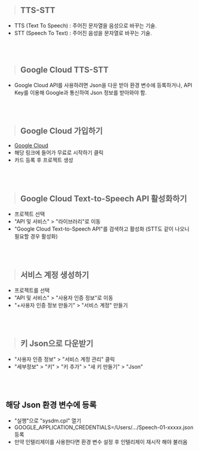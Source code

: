 > ## TTS-STT

- TTS (Text To Speech) : 주어진 문자열을 음성으로 바꾸는 기술.
- STT (Speech To Text) : 주어진 음성을 문자열로 바꾸는 기술.

<br>
<br>

> ## Google Cloud TTS-STT

- Google Cloud API를 사용하려면 Json을 다운 받아 환경 변수에 등록하거나, API Key를 이용해 Google과 통신하여 Json 정보를 받아와야 함.

<br>
<br>

> ## Google Cloud 가입하기

- [Google Cloud](https://cloud.google.com/text-to-speech/docs/samples?hl=ko)
- 해당 링크에 들어가 무료로 시작하기 클릭
- 카드 등록 후 프로젝트 생성

</br>
</br>

> ## Google Cloud Text-to-Speech API 활성화하기

- 프로젝트 선택
- "API 및 서비스" > "라이브러리"로 이동
- "Google Cloud Text-to-Speech API"를 검색하고 활성화 (STT도 같이 나오니 필요할 경우 활성화)

</br>
</br>

> ## 서비스 계정 생성하기

- 프로젝트를 선택
- "API 및 서비스" > "사용자 인증 정보"로 이동
- "+사용자 인증 정보 만들기" > "서비스 계정" 만들기

<br>
<br>

> ## 키 Json으로 다운받기

- "사용자 인증 정보" > "서비스 계정 관리" 클릭
- "세부정보" > "키" > "키 추가" > "새 키 만들기" > "Json"

<br>
<br>

## 해당 Json 환경 변수에 등록

- "실행"으로 "sysdm.cpl" 열기
- GOOGLE_APPLICATION_CREDENTIALS=/Users/.../Speech-01-xxxxx.json 등록
- 만약 인텔리제이를 사용한다면 환경 변수 설정 후 인텔리제이 재시작 해야 불러옴
